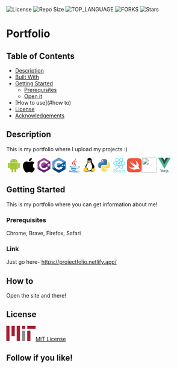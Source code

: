 ![License](https://img.shields.io/github/license/17992/My-Portfolio.svg?style=for-the-badge) ![Repo Size](https://img.shields.io/github/languages/code-size/17992/My-Portfolio.svg?style=for-the-badge) ![TOP_LANGUAGE](https://img.shields.io/github/languages/top/17992/My-Portfolio.svg?style=for-the-badge) ![FORKS](https://img.shields.io/github/forks/17992/My-Portfolio.svg?style=for-the-badge&social) ![Stars](https://img.shields.io/github/stars/17992/My-Portfolio.svg?style=for-the-badge)
    
# Portfolio

## Table of Contents

- [Description](#description)
- [Built With](#built-with)
- [Getting Started](#getting-started)
  - [Prerequisites](#prerequisites)
  - [Open it](#link)
- [How to use](#how to)
- [License](#license)
- [Acknowledgements](#acknowledgements)

## Description

This is my portfolio where I upload my projects :)


<a href="https://www.android.com/"><img src="https://raw.githubusercontent.com/devicons/devicon/master/icons/android/android-original.svg" height="40px" width="40px" /></a><a href="https://www.apple.com"><img src="https://raw.githubusercontent.com/devicons/devicon/master/icons/apple/apple-original.svg" height="40px" width="40px" /></a><a href="https://docs.microsoft.com/en-us/dotnet/csharp/"><img src="https://raw.githubusercontent.com/devicons/devicon/master/icons/csharp/csharp-original.svg" height="40px" width="40px" /></a><a href="https://docs.microsoft.com/en-us/cpp/standard-library/cpp-standard-library-reference?view=msvc-160"><img src="https://raw.githubusercontent.com/devicons/devicon/master/icons/cplusplus/cplusplus-original.svg" height="40px" width="40px" /></a><a href="https://docs.oracle.com/javase/tutorial/index.html"><img src="https://raw.githubusercontent.com/devicons/devicon/master/icons/java/java-original.svg" height="40px" width="40px" /></a><a href="https://en.wikipedia.org/wiki/Linux"><img src="https://raw.githubusercontent.com/devicons/devicon/master/icons/linux/linux-original.svg" height="40px" width="40px" /></a><a href="https://www.python.org/"><img src="https://raw.githubusercontent.com/devicons/devicon/master/icons/python/python-original.svg" height="40px" width="40px" /></a><a href="https://reactjs.org/"><img src="https://raw.githubusercontent.com/devicons/devicon/master/icons/react/react-original-wordmark.svg" height="40px" width="40px" /></a><a href="https://developer.apple.com/swift/"><img src="https://raw.githubusercontent.com/devicons/devicon/master/icons/swift/swift-original.svg" height="40px" width="40px" /></a><a href="https://developer.apple.com/xcode/swiftui/"><img src="https://img.icons8.com/fluent/100/000000/swiftui.png" height="40px" width="40px" /></a><a href="https://vuejs.org/"><img src="https://raw.githubusercontent.com/devicons/devicon/master/icons/vuejs/vuejs-original-wordmark.svg" height="40px" width="40px" /></a>

## Getting Started

This is my portfolio where you can get information about me!

### Prerequisites

Chrome, Brave, Firefox, Safari

### Link

Just go here- 
 https://projectfolio.netlify.app/


## How to

Open the site and there!


## License

<a href="https://choosealicense.com/licenses/mit/"><img src="https://raw.githubusercontent.com/johnturner4004/readme-generator/master/src/components/assets/images/mit.svg" height=40 />MIT License</a>


## Follow if you like!

